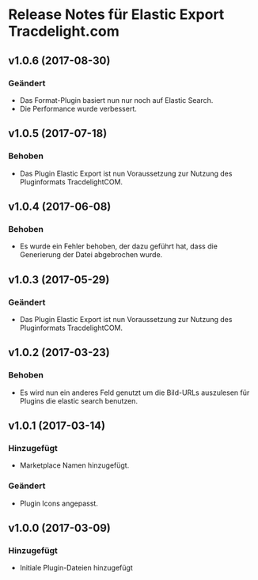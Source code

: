 # Release Notes für Elastic Export Tracdelight.com

## v1.0.6 (2017-08-30)

### Geändert
- Das Format-Plugin basiert nun nur noch auf Elastic Search.
- Die Performance wurde verbessert.

## v1.0.5 (2017-07-18)

### Behoben
- Das Plugin Elastic Export ist nun Voraussetzung zur Nutzung des Pluginformats TracdelightCOM.

## v1.0.4 (2017-06-08)

### Behoben
- Es wurde ein Fehler behoben, der dazu geführt hat, dass die Generierung der Datei abgebrochen wurde.

## v1.0.3 (2017-05-29)

### Geändert
- Das Plugin Elastic Export ist nun Voraussetzung zur Nutzung des Pluginformats TracdelightCOM.

## v1.0.2 (2017-03-23)

### Behoben
- Es wird nun ein anderes Feld genutzt um die Bild-URLs auszulesen für Plugins die elastic search benutzen.

## v1.0.1 (2017-03-14)

### Hinzugefügt
- Marketplace Namen hinzugefügt.

### Geändert
- Plugin Icons angepasst.

## v1.0.0 (2017-03-09)

### Hinzugefügt
- Initiale Plugin-Dateien hinzugefügt
